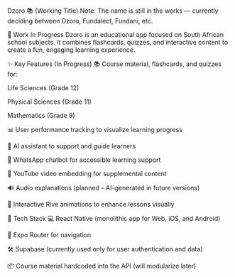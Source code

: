 Dzoro 📚 (Working Title)
Note: The name is still in the works — currently deciding between Dzoro, Fundalect, Fundani, etc.

🚧 Work In Progress
Dzoro is an educational app focused on South African school subjects. It combines flashcards, quizzes, and interactive content to create a fun, engaging learning experience.

✨ Key Features (In Progress)
📚 Course material, flashcards, and quizzes for:

Life Sciences (Grade 12)

Physical Sciences (Grade 11)

Mathematics (Grade 9)

📊 User performance tracking to visualize learning progress

🧠 AI assistant to support and guide learners

💬 WhatsApp chatbot for accessible learning support

🎥 YouTube video embedding for supplemental content

🔊 Audio explanations (planned – AI-generated in future versions)

🎨 Interactive Rive animations to enhance lessons visually

🧱 Tech Stack
💻 React Native (monolithic app for Web, iOS, and Android)

🔗 Expo Router for navigation

🛠️ Supabase (currently used only for user authentication and data)

📦 Course material hardcoded into the API (will modularize later)